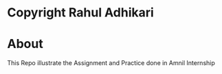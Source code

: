 # Copyright Rahul Adhikari

# About
This Repo illustrate the Assignment and Practice done in Amnil Internship
